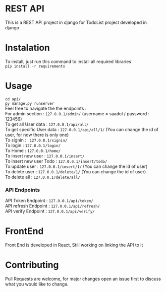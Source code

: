# REST API
This is a REST API project in django for TodoList project developed in django 

# Instalation
To install, just run this command to install all required libraries <br>
```pip install -r requirements``` <br>
# Usage
``` cd api/ ``` <br>
``` py manage.py runserver ```<br>
Feel free to navigate the the endpoints : <br>
For admin section : ``` 127.0.0.1/admin/ ```  (username = saadol / password : 123456) <br>
To get all User data : ``` 127.0.0.1/api/all/ ``` <br>
To get specific User data : ``` 127.0.0.1/api/all/1/ ``` (You can change the id of user, for now there is only one)<br> 
To signin : ``` 127.0.0.1/signin/``` <br>
To login : ``` 127.0.0.1/login/ ``` <br>
To Home : ``` 127.0.0.1/home/ ``` <br>
To insert new user : ``` 127.0.0.1/insert/ ``` <br>
To insert new user Todo : ``` 127.0.0.1/insert/todo/ ``` <br>
To update user  : ``` 127.0.0.1/insert/1/ ``` (You can change the id of user) <br>
To delete user : ``` 127.0.0.1/delete/1/ ``` (You can change the id of user) <br> 
To delete all :  ``` 127.0.0.1/delete/all/ ``` <br>
### API Endpoints
API Token Endpoint : ``` 127.0.0.1/api/token/ ``` <br>
API refresh Endpoint : ``` 127.0.0.1/api/refresh/ ``` <br>
API verify Endpoint : ``` 127.0.0.1/api/verify/ ``` <br>

# FrontEnd 
Front End is developed in React, Still working on linking the API to it <br>
# Contributing
Pull Requests are welcome, for major changes open an issue first to discuss what you would like to change. <br>
